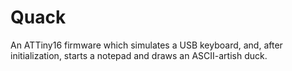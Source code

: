 # Quack
An ATTiny16 firmware which simulates a USB keyboard, and, after initialization,
starts a notepad and draws an ASCII-artish duck.
